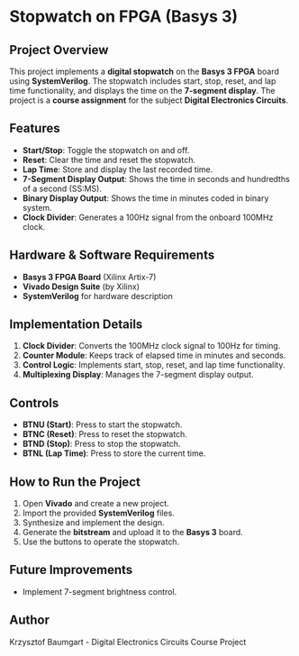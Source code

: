 # Stopwatch on FPGA (Basys 3)

## Project Overview
This project implements a **digital stopwatch** on the **Basys 3 FPGA** board using **SystemVerilog**. The stopwatch includes start, stop, reset, and lap time functionality, and displays the time on the **7-segment display**. The project is a **course assignment** for the subject **Digital Electronics Circuits**.

## Features
- **Start/Stop**: Toggle the stopwatch on and off.
- **Reset**: Clear the time and reset the stopwatch.
- **Lap Time**: Store and display the last recorded time.
- **7-Segment Display Output**: Shows the time in seconds and hundredths of a second (SS:MS).
- **Binary Display Output**: Shows the time in minutes coded in binary system.
- **Clock Divider**: Generates a 100Hz signal from the onboard 100MHz clock.

## Hardware & Software Requirements
- **Basys 3 FPGA Board** (Xilinx Artix-7)
- **Vivado Design Suite** (by Xilinx)
- **SystemVerilog** for hardware description

## Implementation Details
1. **Clock Divider**: Converts the 100MHz clock signal to 100Hz for timing.
2. **Counter Module**: Keeps track of elapsed time in minutes and seconds.
3. **Control Logic**: Implements start, stop, reset, and lap time functionality.
4. **Multiplexing Display**: Manages the 7-segment display output.

## Controls
- **BTNU (Start)**: Press to start the stopwatch.
- **BTNC (Reset)**: Press to reset the stopwatch.
- **BTND (Stop)**: Press to stop the stopwatch.
- **BTNL (Lap Time)**: Press to store the current time.

## How to Run the Project
1. Open **Vivado** and create a new project.
2. Import the provided **SystemVerilog** files.
3. Synthesize and implement the design.
4. Generate the **bitstream** and upload it to the **Basys 3** board.
5. Use the buttons to operate the stopwatch.

## Future Improvements
- Implement 7-segment brightness control.

## Author
Krzysztof Baumgart - Digital Electronics Circuits Course Project

